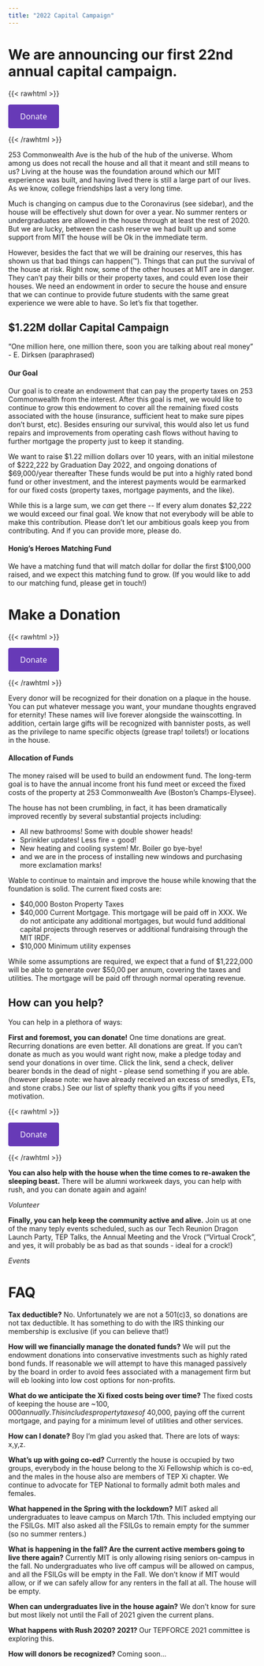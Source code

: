 ```yaml
---
title: "2022 Capital Campaign"
---
```


# We are announcing our first 22nd annual capital campaign. #

{{< rawhtml >}}

<a id='gfm-charity-donate-link' style='background-color:#673ab7; color: white; border-radius: 4px; padding: 12px 24px; display: inline-block; text-decoration: none; vertical-align: middle; font-size: 16px; font-family: Open Sans,sans-serif; line-height: 24px' role='button' href='https://charity.gofundme.com/o/en/donate-widget/17557'>Donate</a>
	  
{{< /rawhtml >}}


253 Commonwealth Ave is the hub of the hub of the universe.  Whom
among us does not recall the house and all that it meant and still
means to us?  Living at the house was the foundation around which our
MIT experience was built, and having lived there is still a large part
of our lives.  As we know, college friendships last a very long time.

Much is changing on campus due to the Coronavirus (see sidebar), and
the house will be effectively shut down for over a year.  No summer
renters or undergraduates are allowed in the house through at least
the rest of 2020.  But we are lucky, between the cash reserve we had
built up and some support from MIT the house will be Ok in the
immediate term.

However, besides the fact that we will be draining our reserves, this
has shown us that bad things can happen(™). Things that can put the
survival of the house at risk.  Right now, some of the other houses at
MIT are in danger.  They can’t pay their bills or their property
taxes, and could even lose their houses.  We need an endowment in
order to secure the house and ensure that we can continue to provide
future students with the same great experience we were able to
have. So let’s fix that together.

## $1.22M dollar Capital Campaign ##

“One million here, one million there, soon you are talking about real money” - E. Dirksen (paraphrased)

#### Our Goal ####

Our goal is to create an endowment that can pay the property taxes on
253 Commonwealth from the interest.  After this goal is met, we would
like to continue to grow this endowment to cover all the remaining
fixed costs associated with the house (insurance, sufficient heat to
make sure pipes don’t burst, etc).  Besides ensuring our survival,
this would also let us fund repairs and improvements from operating
cash flows without having to further mortgage the property just to
keep it standing.

We want to raise $1.22 million dollars over 10 years, with an initial
milestone of $222,222 by Graduation Day 2022, and ongoing donations of
$69,000/year thereafter These funds would be put into a highly rated
bond fund or other investment, and the interest payments would be
earmarked for our fixed costs (property taxes, mortgage payments, and
the like).

While this is a large sum, we *can* get there -- If every alum donates
$2,222 we would exceed our final goal.  We know that not everybody
will be able to make this contribution. Please don’t let our ambitious
goals keep you from contributing.  And if you can provide more, please
do.

#### Honig’s Heroes Matching Fund ####

We have a matching fund that will match dollar for dollar the first
$100,000 raised, and we expect this matching fund to grow.  (If you
would like to add to our matching fund, please get in touch!)

# Make a Donation #
{{< rawhtml >}}

<a id='gfm-charity-donate-link' style='background-color:#673ab7; color: white; border-radius: 4px; padding: 12px 24px; display: inline-block; text-decoration: none; vertical-align: middle; font-size: 16px; font-family: Open Sans,sans-serif; line-height: 24px' role='button' href='https://charity.gofundme.com/o/en/donate-widget/17557'>Donate</a>
	  
{{< /rawhtml >}}



Every donor will be recognized for their donation on a plaque in the house. You can put whatever message you want, your mundane thoughts engraved for eternity! These names will live forever alongside the wainscotting.  In addition, certain large gifts will be recognized with bannister posts, as well as the privilege to name specific objects (grease trap! toilets!) or locations in the house.

#### Allocation of Funds ####

The money raised will be used to build an endowment fund.  The
long-term goal is to have the annual income front his fund meet or
exceed the fixed costs of the property at 253 Commonwealth Ave
(Boston’s Champs-Elysee).

The house has not been crumbling, in fact, it has been dramatically improved recently by several substantial projects including:
* All new bathrooms! Some with double shower heads!
* Sprinkler updates! Less fire = good!
* New heating and cooling system!  Mr. Boiler go bye-bye!
* and we are in the process of installing new windows and purchasing more exclamation marks!

Wable to continue to maintain and improve the house while knowing that the foundation is solid. The current fixed costs are:
* $40,000 Boston Property Taxes
* $40,000 Current Mortgage. This mortgage will be paid off in XXX.  We do not anticipate any additional mortgages, but would fund additional capital projects through reserves or additional fundraising through the MIT IRDF.
* $10,000 Minimum utility expenses

While some assumptions are required, we expect that a fund of
$1,222,000 will be able to generate over $50,00 per annum, covering
the taxes and utilities.  The mortgage will be paid off through normal
operating revenue.

## How can you help? ##
You can help in a plethora of ways:

__First and foremost, you can donate!__ One time donations are great. Recurring donations are even better.  All donations are great.  If you can’t donate as much as you would want right now, make a pledge today and send your donations in over time.  Click the link, send a check, deliver bearer bonds in the dead of night - please send something if you are able. (however please note: we have already received an excess of smedlys, ETs, and stone crabs.)  See our list of splefty thank you gifts if you need motivation.

{{< rawhtml >}}

<a id='gfm-charity-donate-link' style='background-color:#673ab7; color: white; border-radius: 4px; padding: 12px 24px; display: inline-block; text-decoration: none; vertical-align: middle; font-size: 16px; font-family: Open Sans,sans-serif; line-height: 24px' role='button' href='https://charity.gofundme.com/o/en/donate-widget/17557'>Donate</a>
	  
{{< /rawhtml >}}

__You can also help with the house when the time comes to re-awaken the sleeping beast.__  There will be alumni workweek days, you can help with rush, and you can donate again and again!

_Volunteer_

__Finally, you can help keep the community active and alive.__  Join us at one of the many teply events scheduled, such as our Tech Reunion Dragon Launch Party, TEP Talks, the Annual Meeting and the Vrock (“Virtual Crock”, and yes, it will probably be as bad as that sounds - ideal for a crock!)

_Events_



# FAQ

__Tax deductible?__
No. Unfortunately we are not a 501(c)3, so donations are not tax deductible.  It has something to do with the IRS thinking our membership is exclusive (if you can believe that!)

__How will we financially manage the donated funds?__
We will put the endowment donations into conservative investments such as highly rated bond funds.  If reasonable we will attempt to have this managed passively by the board in order to avoid fees associated with a management firm but will eb looking into low cost options for non-profits.

__What do we anticipate the Xi fixed costs being over time?__
The fixed costs of keeping the house are ~$100,000 annually. This includes property taxes of ~$40,000, paying off the current mortgage, and paying for a minimum level of utilities and other services.

__How can I donate?__
Boy I’m glad you asked that.  There are lots of ways: x,y,z.

__What’s up with going co-ed?__
Currently the house is occupied by two groups, everybody in the house belong to the Xi Fellowship which is co-ed, and the males in the house also are members of TEP Xi chapter.  We continue to advocate for TEP National to formally admit both males and females.

__What happened in the Spring with the lockdown?__
MIT asked all undergraduates to leave campus on March 17th.  This included emptying our the FSILGs.  MIT also asked all the FSILGs to remain empty for the summer (so no summer renters.)

__What is happening in the fall? Are the current active members going to live there again?__
Currently MIT is only allowing rising seniors on-campus in the fall.  No undergraduates who live off campus will be allowed on campus, and all the FSILGs will be empty in the Fall.  We don’t know if MIT would allow, or if we can safely allow for any renters in the fall at all.  The house will be empty.

__When can undergraduates live in the house again?__
We don’t know for sure but most likely not until the Fall of 2021 given the current plans.

__What happens with Rush 2020? 2021?__
Our TEPFORCE 2021 committee is exploring this.

__How will donors be recognized?__ Coming soon...